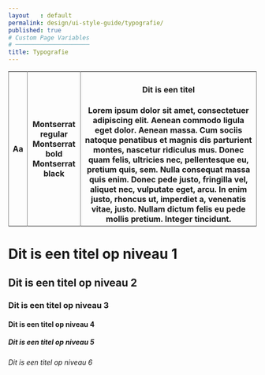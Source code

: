 ```yaml
---
layout   : default
permalink: design/ui-style-guide/typografie/
published: true
# Custom Page Variables
# ─────────────────────
title: Typografie
---
```


<table rules="cols">
  <tr>
    <th class="col1"><div class="font"> Aa </div></th>
    <th class="col2"><div class="fonts">
        <div class="font3"> Montserrat regular </div>
        <div class="font4"> Montserrat bold </div>
        <div class="font5"> Montserrat black </div>
        </div> 
    </th>
    <th class="col3"> <h4>Dit is een titel</h4>
            Lorem ipsum dolor sit amet, consectetuer adipiscing elit. Aenean commodo ligula eget dolor. Aenean massa. Cum sociis natoque penatibus et magnis dis parturient montes, nascetur ridiculus mus. Donec quam felis, ultricies nec, pellentesque eu, pretium quis, sem. Nulla consequat massa quis enim. Donec pede justo, fringilla vel, aliquet nec, vulputate eget, arcu. In enim justo, rhoncus ut, imperdiet a, venenatis vitae, justo. Nullam dictum felis eu pede mollis pretium. Integer tincidunt. 
    </th>
    </tr>
</table>


# Dit is een titel op niveau 1
## Dit is een titel op niveau 2
### Dit is een titel op niveau 3
#### Dit is een titel op niveau 4
##### Dit is een titel op niveau 5
###### Dit is een titel op niveau 6



